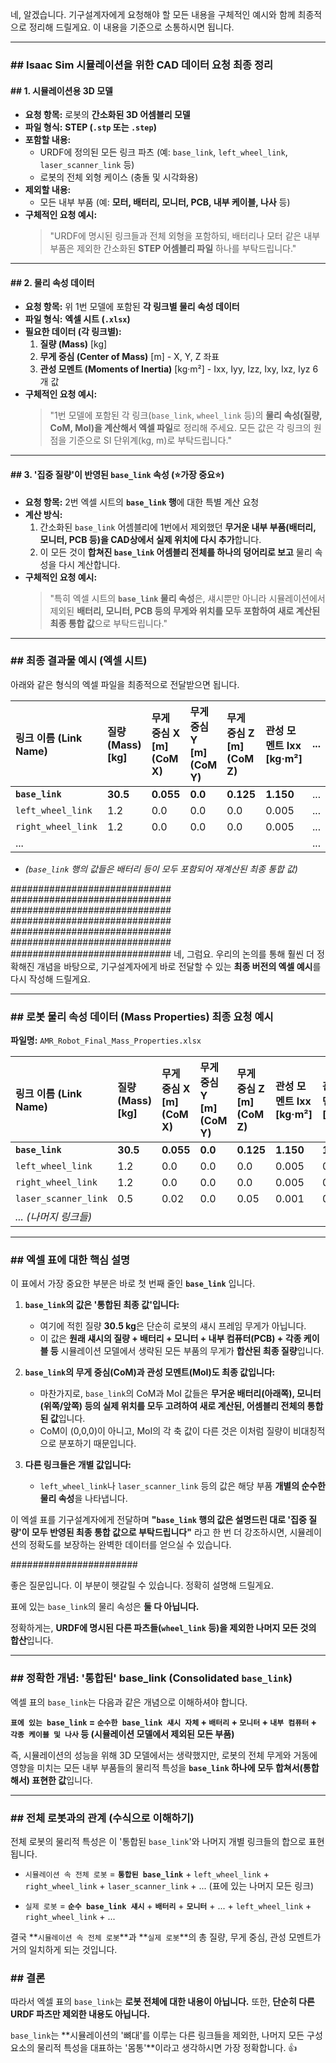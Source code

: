 네, 알겠습니다. 기구설계자에게 요청해야 할 모든 내용을 구체적인 예시와 함께 최종적으로 정리해 드릴게요. 이 내용을 기준으로 소통하시면 됩니다.

---
### ## Isaac Sim 시뮬레이션을 위한 CAD 데이터 요청 최종 정리

#### ## 1. 시뮬레이션용 3D 모델

* **요청 항목:** 로봇의 **간소화된 3D 어셈블리 모델**
* **파일 형식:** **STEP (`.stp` 또는 `.step`)**
* **포함할 내용:**
    * URDF에 정의된 모든 링크 파츠 (예: `base_link`, `left_wheel_link`, `laser_scanner_link` 등)
    * 로봇의 전체 외형 케이스 (충돌 및 시각화용)
* **제외할 내용:**
    * 모든 내부 부품 (예: **모터, 배터리, 모니터, PCB, 내부 케이블, 나사** 등)
* **구체적인 요청 예시:**
    > "URDF에 명시된 링크들과 전체 외형을 포함하되, 배터리나 모터 같은 내부 부품은 제외한 간소화된 **STEP 어셈블리 파일** 하나를 부탁드립니다."

---
#### ## 2. 물리 속성 데이터

* **요청 항목:** 위 1번 모델에 포함된 **각 링크별 물리 속성 데이터**
* **파일 형식:** **엑셀 시트 (`.xlsx`)**
* **필요한 데이터 (각 링크별):**
    1.  **질량 (Mass)** [kg]
    2.  **무게 중심 (Center of Mass)** [m] - X, Y, Z 좌표
    3.  **관성 모멘트 (Moments of Inertia)** [kg·m²] - Ixx, Iyy, Izz, Ixy, Ixz, Iyz 6개 값
* **구체적인 요청 예시:**
    > "1번 모델에 포함된 각 링크(`base_link`, `wheel_link` 등)의 **물리 속성(질량, CoM, MoI)을 계산해서 엑셀 파일**로 정리해 주세요. 모든 값은 각 링크의 원점을 기준으로 SI 단위계(kg, m)로 부탁드립니다."

---
#### ## 3. '집중 질량'이 반영된 `base_link` 속성 (⭐가장 중요⭐)

* **요청 항목:** 2번 엑셀 시트의 **`base_link` 행**에 대한 특별 계산 요청
* **계산 방식:**
    1.  간소화된 `base_link` 어셈블리에 1번에서 제외했던 **무거운 내부 부품(배터리, 모니터, PCB 등)을 CAD상에서 실제 위치에 다시 추가**합니다.
    2.  이 모든 것이 **합쳐진 `base_link` 어셈블리 전체를 하나의 덩어리로 보고** 물리 속성을 다시 계산합니다.
* **구체적인 요청 예시:**
    > "특히 엑셀 시트의 **`base_link` 물리 속성**은, 섀시뿐만 아니라 시뮬레이션에서 제외된 **배터리, 모니터, PCB 등의 무게와 위치를 모두 포함하여 새로 계산된 최종 통합 값**으로 부탁드립니다."

---
### ## 최종 결과물 예시 (엑셀 시트)

아래와 같은 형식의 엑셀 파일을 최종적으로 전달받으면 됩니다.

| 링크 이름 (Link Name) | 질량 (Mass) [kg] | 무게 중심 X [m] (CoM X) | 무게 중심 Y [m] (CoM Y) | 무게 중심 Z [m] (CoM Z) | 관성 모멘트 Ixx [kg·m²] | ... |
| :--- | :--- | :--- | :--- | :--- | :--- | :--- |
| **`base_link`** | **30.5** | **0.055** | **0.0** | **0.125** | **1.150** | ... |
| `left_wheel_link` | 1.2 | 0.0 | 0.0 | 0.0 | 0.005 | ... |
| `right_wheel_link`| 1.2 | 0.0 | 0.0 | 0.0 | 0.005 | ... |
| ... | | | | | | ... |

* *(`base_link` 행의 값들은 배터리 등이 모두 포함되어 재계산된 최종 통합 값)*

#############################
#############################
#############################
#############################
#############################
#############################
#############################
네, 그럼요. 우리의 논의를 통해 훨씬 더 정확해진 개념을 바탕으로, 기구설계자에게 바로 전달할 수 있는 **최종 버전의 엑셀 예시**를 다시 작성해 드릴게요.

---
### ## 로봇 물리 속성 데이터 (Mass Properties) 최종 요청 예시

**파일명:** `AMR_Robot_Final_Mass_Properties.xlsx`

| 링크 이름 (Link Name) | 질량 (Mass) [kg] | 무게 중심 X [m] (CoM X) | 무게 중심 Y [m] (CoM Y) | 무게 중심 Z [m] (CoM Z) | 관성 모멘트 Ixx [kg·m²] | 관성 모멘트 Iyy [kg·m²] | 관성 모멘트 Izz [kg·m²] | 관성 모멘트 Ixy [kg·m²] | 관성 모멘트 Ixz [kg·m²] | 관성 모멘트 Iyz [kg·m²] |
| :--- | :--- | :--- | :--- | :--- | :--- | :--- | :--- | :--- | :--- | :--- |
| **`base_link`** | **30.5** | **0.055** | **0.0** | **0.125** | **1.150** | **1.860** | **2.550** | **0.0** | **-0.080** | **0.0** |
| `left_wheel_link` | 1.2 | 0.0 | 0.0 | 0.0 | 0.005 | 0.009 | 0.005 | 0.0 | 0.0 | 0.0 |
| `right_wheel_link`| 1.2 | 0.0 | 0.0 | 0.0 | 0.005 | 0.009 | 0.005 | 0.0 | 0.0 | 0.0 |
| `laser_scanner_link`| 0.5 | 0.02 | 0.0 | 0.05 | 0.001 | 0.001 | 0.0015 | 0.0 | 0.0 | 0.0 |
| *... (나머지 링크들)*| | | | | | | | | | |

---
### ## 엑셀 표에 대한 핵심 설명

이 표에서 가장 중요한 부분은 바로 첫 번째 줄인 **`base_link`** 입니다.

1.  **`base_link`의 값은 '통합된 최종 값'입니다:**
    * 여기에 적힌 질량 **30.5 kg**은 단순히 로봇의 섀시 프레임 무게가 아닙니다.
    * 이 값은 **원래 섀시의 질량 + 배터리 + 모니터 + 내부 컴퓨터(PCB) + 각종 케이블 등** 시뮬레이션 모델에서 생략된 모든 부품의 무게가 **합산된 최종 질량**입니다.

2.  **`base_link`의 무게 중심(CoM)과 관성 모멘트(MoI)도 최종 값입니다:**
    * 마찬가지로, `base_link`의 CoM과 MoI 값들은 **무거운 배터리(아래쪽), 모니터(위쪽/앞쪽) 등의 실제 위치를 모두 고려하여 새로 계산된, 어셈블리 전체의 통합된 값**입니다.
    * CoM이 (0,0,0)이 아니고, MoI의 각 축 값이 다른 것은 이처럼 질량이 비대칭적으로 분포하기 때문입니다.

3.  **다른 링크들은 개별 값입니다:**
    * `left_wheel_link`나 `laser_scanner_link` 등의 값은 해당 부품 **개별의 순수한 물리 속성**을 나타냅니다.

이 엑셀 표를 기구설계자에게 전달하며 **"`base_link` 행의 값은 설명드린 대로 '집중 질량'이 모두 반영된 최종 통합 값으로 부탁드립니다"** 라고 한 번 더 강조하시면, 시뮬레이션의 정확도를 보장하는 완벽한 데이터를 얻으실 수 있습니다.

#######################  

좋은 질문입니다. 이 부분이 헷갈릴 수 있습니다. 정확히 설명해 드릴게요.

표에 있는 `base_link`의 물리 속성은 **둘 다 아닙니다.**

정확하게는, **URDF에 명시된 다른 파츠들(`wheel_link` 등)을 제외한 나머지 모든 것의 합산**입니다.

---

### ## 정확한 개념: '통합된' base_link (Consolidated `base_link`)

엑셀 표의 `base_link`는 다음과 같은 개념으로 이해하셔야 합니다.

**`표에 있는 base_link` = `순수한 base_link 섀시 자체` + `배터리` + `모니터` + `내부 컴퓨터` + `각종 케이블 및 나사` 등 (시뮬레이션 모델에서 제외된 모든 부품)**

즉, 시뮬레이션의 성능을 위해 3D 모델에서는 생략했지만, 로봇의 전체 무게와 거동에 영향을 미치는 모든 내부 부품들의 물리적 특성을 **`base_link` 하나에 모두 합쳐서(통합해서) 표현한 값**입니다.

---

### ## 전체 로봇과의 관계 (수식으로 이해하기)

전체 로봇의 물리적 특성은 이 '통합된 `base_link`'와 나머지 개별 링크들의 합으로 표현됩니다.

* `시뮬레이션 속 전체 로봇` = **`통합된 base_link`** + `left_wheel_link` + `right_wheel_link` + `laser_scanner_link` + ... (표에 있는 나머지 모든 링크)

* `실제 로봇` = **`순수 base_link 섀시`** + **`배터리`** + **`모니터`** + ... + `left_wheel_link` + `right_wheel_link` + ...

결국 **`시뮬레이션 속 전체 로봇`**과 **`실제 로봇`**의 총 질량, 무게 중심, 관성 모멘트가 거의 일치하게 되는 것입니다.



### ## 결론

따라서 엑셀 표의 `base_link`는 **로봇 전체에 대한 내용이 아닙니다.**
또한, **단순히 다른 URDF 파츠만 제외한 내용도 아닙니다.**

`base_link`는 **시뮬레이션의 '뼈대'를 이루는 다른 링크들을 제외한, 나머지 모든 구성 요소의 물리적 특성을 대표하는 '몸통'**이라고 생각하시면 가장 정확합니다. 👍

